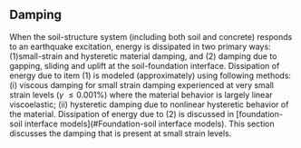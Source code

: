 ## Damping

When the soil-structure system (including both soil and concrete)
responds to an earthquake excitation, energy is dissipated in two primary
ways: (1)small-strain and hysteretic material damping, and (2) damping due to gapping,
sliding and uplift at the soil-foundation interface. Dissipation of
energy due to item (1) is modeled (approximately) using following methods: (i) viscous damping for small strain damping experienced at very small strain
levels ($\gamma$ $\leq 0.001 \%$) where the material behavior is largely linear viscoelastic; (ii)
hysteretic damping due to nonlinear hysteretic behavior of the material.
Dissipation of energy due to (2) is discussed in [foundation-soil interface models](#Foundation-soil interface models). This section discusses the damping that is present at small strain levels.
